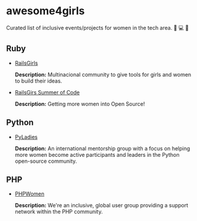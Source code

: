 # awesome4girls
Curated list of inclusive events/projects for women in the tech area. :rose: :computer: :gift_heart:

## Ruby
 - [RailsGirls](http://railsgirls.com/)
   
   **Description:** Multinacional community to give tools for girls and women to build their ideas.

 - [RailsGirs Summer of Code](http://railsgirlssummerofcode.org/)
     
   **Description:** Getting more women into Open Source!

## Python
 - [PyLadies](http://www.pyladies.com/)
 
   **Description:** An international mentorship group with a focus on helping more women become active participants and leaders in the Python open-source community.

## PHP
 - [PHPWomen](https://phpwomen.org/)
 
   **Description:** We're an inclusive, global user group providing a support network within the PHP community.
 
